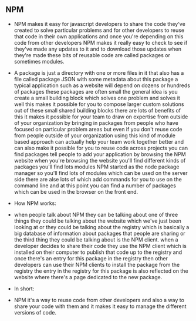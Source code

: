 ## NPM

* NPM makes it easy for javascript developers to share the code they've created to solve particular problems and for other developers to reuse that code in their own applications and once you're depending on this code from other developers NPM makes it really easy to check to see if they've made any updates to it and to download those updates when they're made these bits of reusable code are called packages or sometimes modules.

* A package is just a directory with one or more files in it that also has a file called package JSON with some metadata about this package a typical application such as a website will depend on dozens or hundreds of packages these packages are often small the general idea is you create a small building block which solves one problem and solves it well this makes it possible for you to compose larger custom solutions out of these small shared building blocks there are lots of benefits of this it makes it possible for your team to draw on expertise from outside of your organization by bringing in packages from people who have focused on particular problem areas but even if you don't reuse code from people outside of your organization using this kind of module based approach can actually help your team work together better and can also make it possible for you to reuse code across projects you can find packages tell people to add your application by browsing the NPM website when you're browsing the website you'll find different kinds of packages you'll find lots modules NPM started as the node package manager so you'll find lots of modules which can be used on the server side there are alse lots of which add commands for you to use on the command line and at this point you can find a number of packages which can be used in the browser on the front end.

* How NPM works:
- when people talk about NPM they can be talking about one of three things they could be talking about the website which we've just been looking at or they could be talking about the registry which is basically a big database of information about packages that people are sharing or the third thing they could be talking about is the NPM client.
when a developer decides to share their code they use the NPM client which is installed on their computer to publish that code up to the registry and once there's an entry for this package in the registry then other developers can use their NPM clients to install the package from the registry the entry in the registry for this package is also reflected on the website where there's a page dedicated to the new package.

* In short:
- NPM it's a way to reuse code from other developers and also a way to share your code with them and it makes it easy to manage the different versions of code.